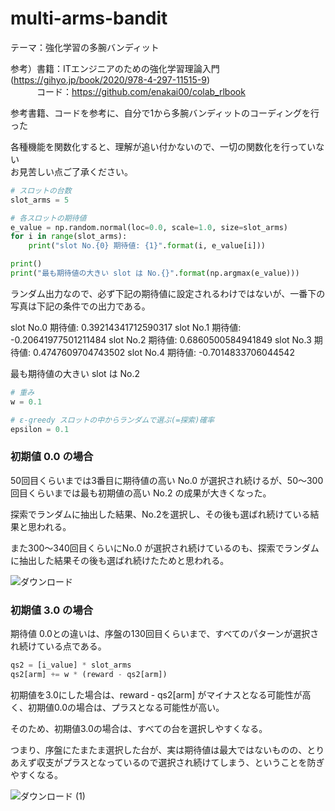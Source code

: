 # multi-arms-bandit
テーマ：強化学習の多腕バンディット  

参考）書籍：ITエンジニアのための強化学習理論入門(https://gihyo.jp/book/2020/978-4-297-11515-9)   
　　　コード：https://github.com/enakai00/colab_rlbook  

参考書籍、コードを参考に、自分で1から多腕バンディットのコーディングを行った  

各種機能を関数化すると、理解が追い付かないので、一切の関数化を行っていない  
お見苦しい点ご了承ください。  

```python
# スロットの台数
slot_arms = 5

# 各スロットの期待値
e_value = np.random.normal(loc=0.0, scale=1.0, size=slot_arms)
for i in range(slot_arms):
    print("slot No.{0} 期待値: {1}".format(i, e_value[i]))

print()
print("最も期待値の大きい slot は No.{}".format(np.argmax(e_value)))
```

ランダム出力なので、必ず下記の期待値に設定されるわけではないが、一番下の写真は下記の条件での出力である。

slot No.0 期待値: 0.39214341712590317
slot No.1 期待値: -0.20641977501211484
slot No.2 期待値: 0.6860500584941849
slot No.3 期待値: 0.4747609704743502
slot No.4 期待値: -0.7014833706044542

最も期待値の大きい slot は No.2

```python
# 重み
w = 0.1

# ε-greedy スロットの中からランダムで選ぶ(=探索)確率
epsilon = 0.1
```

### 初期値 0.0 の場合  

50回目くらいまでは3番目に期待値の高い No.0 が選択され続けるが、50～300回目くらいまでは最も初期値の高い No.2 の成果が大きくなった。  

探索でランダムに抽出した結果、No.2を選択し、その後も選ばれ続けている結果と思われる。  

また300～340回目くらいにNo.0 が選択され続けているのも、探索でランダムに抽出した結果その後も選ばれ続けたためと思われる。  

![ダウンロード](https://user-images.githubusercontent.com/45703844/88351114-4253e300-cd90-11ea-8458-94895e4b9f71.png)

### 初期値 3.0 の場合  

期待値 0.0との違いは、序盤の130回目くらいまで、すべてのパターンが選択され続けている点である。  

```python
qs2 = [i_value] * slot_arms  
qs2[arm] += w * (reward - qs2[arm])
```

初期値を3.0にした場合は、reward - qs2[arm] がマイナスとなる可能性が高く、初期値0.0の場合は、プラスとなる可能性が高い。  

そのため、初期値3.0の場合は、すべての台を選択しやすくなる。  

つまり、序盤にたまたま選択した台が、実は期待値は最大ではないものの、とりあえず収支がプラスとなっているので選択され続けてしまう、ということを防ぎやすくなる。  

![ダウンロード (1)](https://user-images.githubusercontent.com/45703844/88351118-43851000-cd90-11ea-8c6a-2c222611a2f8.png)
